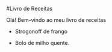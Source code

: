 #Livro de Receitas

Olá! Bem-vindo ao meu livro de receitas 

 - Strogonoff de frango

 - Bolo de milho quente.
